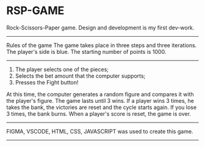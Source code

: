 # RSP-GAME

Rock-Scissors-Paper game. Design and development is my first dev-work.
____________________________________________________________

Rules of the game
The game takes place in three steps and three iterations.
The player's side is blue.
The starting number of points is 1000.
____________________________________________________________

1) The player selects one of the pieces;
2) Selects the bet amount that the computer supports;
3) Presses the Fight button!

At this time, the computer generates a random figure and compares it with the player's figure. The game lasts until 3 wins.
If a player wins 3 times, he takes the bank, the victories are reset and the cycle starts again.
If you lose 3 times, the bank burns. When a player's score is reset, the game is over.
____________________________________________________________

FIGMA, VSCODE, HTML, CSS, JAVASCRIPT was used to create this game.
____________________________________________________________

